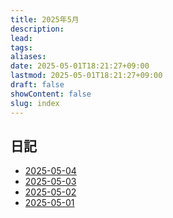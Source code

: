 ```yaml
---
title: 2025年5月
description: 
lead: 
tags: 
aliases: 
date: 2025-05-01T18:21:27+09:00
lastmod: 2025-05-01T18:21:27+09:00
draft: false
showContent: false
slug: index
---
```

## 日記
- [2025-05-04](2025-05-04.md)
- [2025-05-03](2025-05-03.md)
- [2025-05-02](2025-05-02.md)
- [2025-05-01](2025-05-01.md)